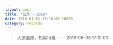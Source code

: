 ```yaml
---
layout: post
title: "记录 - 2016"
date: 2016-01-01 17:10:00 +0800
category: records
---
```


> 大道至简，知易行难 —— 2016-06-06 17:10:00